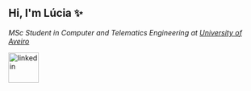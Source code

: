 <h2> Hi, I'm Lúcia ✨</h2>

<p><em>MSc Student in Computer and Telematics Engineering at <a href="http://www.ua.pt">University of Aveiro</a></em></p>

[<img src='https://user-images.githubusercontent.com/45875556/111922090-e9a82780-8a8f-11eb-9079-0058c2983189.png' alt='linkedin' height='60'>](https://www.linkedin.com/in/lucia-mb-sousa////)

